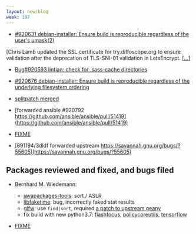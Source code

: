 ```yaml
---
layout: new/blog
week: 197
---
```


* [#920631 debian-installer: Ensure build is reproducible regardless of the user\'s umask(2)](https://bugs.debian.org/cgi-bin/bugreport.cgi?bug=920631)

 [Chris Lamb updated the SSL certificate for try.diffoscope.org to ensure validation after the deprecation of TLS-SNI-01 validation in LetsEncrypt. [[...](https://github.com/lamby/try.diffoscope.org/commit/6e0d9c30f4fc740809ab4c1510b4a5b37b8f8f43)]

* [Bug#920593 lintian: check for .sass-cache directories](https://bugs.debian.org/920593)

* [#920676 debian-installer: Ensure build is reproducible regardless of the underlying filesystem ordering](https://bugs.debian.org/920676)

* [splitpatch merged](https://github.com/benjsc/splitpatch/pull/10)

* [forwarded ansible #920792 https://github.com/ansible/ansible/pull/51419](https://github.com/ansible/ansible/pull/51419)

* [FIXME](https://bugs.debian.org/920732)

* [891194/3dldf forwarded upstream https://savannah.gnu.org/bugs/?55605](https://savannah.gnu.org/bugs/?55605)

## Packages reviewed and fixed, and bugs filed

* Bernhard M. Wiedemann:
    * [javapackages-tools](https://github.com/fedora-java/javapackages/pull/66): sort / ASLR
    * [libfaketime](https://github.com/wolfcw/libfaketime/issues/183): bug, incorrectly faked stat results
    * [glfw](https://build.opensuse.org/request/show/670533): use `find|sort`, required [a patch to upstream geany](https://github.com/geany/geany/pull/1991)
    * fix build with new python3.7: [flashfocus](https://build.opensuse.org/request/show/670190), [policycoreutils](https://build.opensuse.org/request/show/670302), [tensorflow](https://build.opensuse.org/request/show/670481)

* [FIXME](https://www.eventbrite.com/e/specktech-31-open-security-tickets-53503912643)
